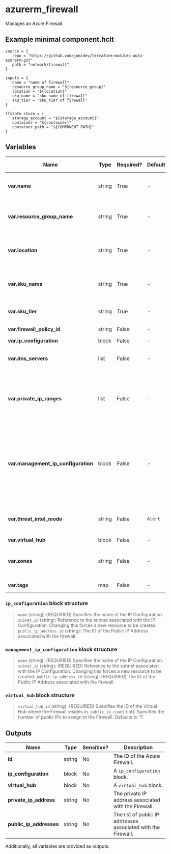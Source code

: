# azurerm_firewall

Manages an Azure Firewall.

## Example minimal component.hclt

```hcl
source = {
   repo = "https://github.com/jumidev/terraform-modules-auto-azurerm.git" 
   path = "network/firewall" 
}

inputs = {
   name = "name of firewall" 
   resource_group_name = "${resource_group}" 
   location = "${location}" 
   sku_name = "sku_name of firewall" 
   sku_tier = "sku_tier of firewall" 
}

tfstate_store = {
   storage_account = "${storage_account}" 
   container = "${container}" 
   container_path = "${COMPONENT_PATH}" 
}

```

## Variables

| Name | Type | Required? |  Default  |  possible values |  Description |
| ---- | ---- | --------- |  ----------- | ----------- | ----------- |
| **var.name** | string | True | -  |  -  |  Specifies the name of the Firewall. Changing this forces a new resource to be created. | 
| **var.resource_group_name** | string | True | -  |  -  |  The name of the resource group in which to create the resource. Changing this forces a new resource to be created. | 
| **var.location** | string | True | -  |  -  |  Specifies the supported Azure location where the resource exists. Changing this forces a new resource to be created. | 
| **var.sku_name** | string | True | -  |  `AZFW_Hub`, `AZFW_VNet`  |  SKU name of the Firewall. Possible values are `AZFW_Hub` and `AZFW_VNet`. Changing this forces a new resource to be created. | 
| **var.sku_tier** | string | True | -  |  `Premium`, `Standard`, `Basic`  |  SKU tier of the Firewall. Possible values are `Premium`, `Standard` and `Basic`. | 
| **var.firewall_policy_id** | string | False | -  |  -  |  The ID of the Firewall Policy applied to this Firewall. | 
| **var.ip_configuration** | block | False | -  |  -  |  An `ip_configuration` block. | 
| **var.dns_servers** | list | False | -  |  -  |  A list of DNS servers that the Azure Firewall will direct DNS traffic to the for name resolution. | 
| **var.private_ip_ranges** | list | False | -  |  -  |  A list of SNAT private CIDR IP ranges, or the special string `IANAPrivateRanges`, which indicates Azure Firewall does not SNAT when the destination IP address is a private range per IANA RFC 1918. | 
| **var.management_ip_configuration** | block | False | -  |  -  |  A `management_ip_configuration` block, which allows force-tunnelling of traffic to be performed by the firewall. Adding or removing this block or changing the `subnet_id` in an existing block forces a new resource to be created. Changing this forces a new resource to be created. | 
| **var.threat_intel_mode** | string | False | `Alert`  |  `Off`, `Alert`, `Deny`  |  The operation mode for threat intelligence-based filtering. Possible values are: `Off`, `Alert` and `Deny`. Defaults to `Alert`. | 
| **var.virtual_hub** | block | False | -  |  -  |  A `virtual_hub` block. | 
| **var.zones** | string | False | -  |  -  |  Specifies a list of Availability Zones in which this Azure Firewall should be located. Changing this forces a new Azure Firewall to be created. | 
| **var.tags** | map | False | -  |  -  |  A mapping of tags to assign to the resource. | 

### `ip_configuration` block structure

> `name` (string): (REQUIRED) Specifies the name of the IP Configuration.
> `subnet_id` (string): Reference to the subnet associated with the IP Configuration. Changing this forces a new resource to be created.
> `public_ip_address_id` (string): The ID of the Public IP Address associated with the firewall.

### `management_ip_configuration` block structure

> `name` (string): (REQUIRED) Specifies the name of the IP Configuration.
> `subnet_id` (string): (REQUIRED) Reference to the subnet associated with the IP Configuration. Changing this forces a new resource to be created.
> `public_ip_address_id` (string): (REQUIRED) The ID of the Public IP Address associated with the firewall.

### `virtual_hub` block structure

> `virtual_hub_id` (string): (REQUIRED) Specifies the ID of the Virtual Hub where the Firewall resides in.
> `public_ip_count` (int): Specifies the number of public IPs to assign to the Firewall. Defaults to '1'.



## Outputs

| Name | Type | Sensitive? | Description |
| ---- | ---- | --------- | --------- |
| **id** | string | No  | The ID of the Azure Firewall. | 
| **ip_configuration** | block | No  | A `ip_configuration` block. | 
| **virtual_hub** | block | No  | A `virtual_hub` block. | 
| **private_ip_address** | string | No  | The private IP address associated with the Firewall. | 
| **public_ip_addresses** | string | No  | The list of public IP addresses associated with the Firewall. | 

Additionally, all variables are provided as outputs.

